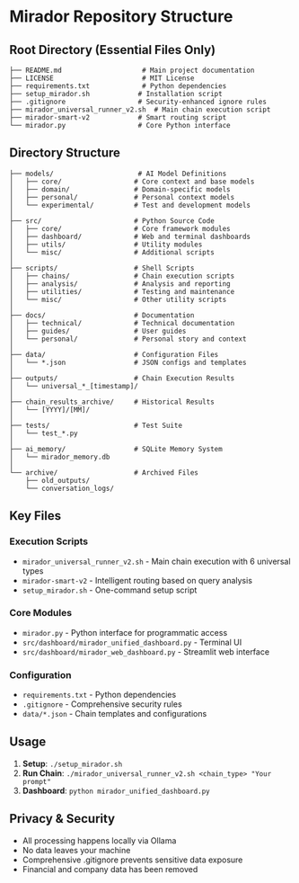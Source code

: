 # Mirador Repository Structure

## Root Directory (Essential Files Only)
```
├── README.md                    # Main project documentation
├── LICENSE                      # MIT License
├── requirements.txt             # Python dependencies
├── setup_mirador.sh            # Installation script
├── .gitignore                  # Security-enhanced ignore rules
├── mirador_universal_runner_v2.sh  # Main chain execution script
├── mirador-smart-v2            # Smart routing script
└── mirador.py                  # Core Python interface
```

## Directory Structure
```
├── models/                     # AI Model Definitions
│   ├── core/                  # Core context and base models
│   ├── domain/                # Domain-specific models
│   ├── personal/              # Personal context models
│   └── experimental/          # Test and development models
│
├── src/                       # Python Source Code
│   ├── core/                  # Core framework modules
│   ├── dashboard/             # Web and terminal dashboards
│   ├── utils/                 # Utility modules
│   └── misc/                  # Additional scripts
│
├── scripts/                   # Shell Scripts
│   ├── chains/                # Chain execution scripts
│   ├── analysis/              # Analysis and reporting
│   ├── utilities/             # Testing and maintenance
│   └── misc/                  # Other utility scripts
│
├── docs/                      # Documentation
│   ├── technical/             # Technical documentation
│   ├── guides/                # User guides
│   └── personal/              # Personal story and context
│
├── data/                      # Configuration Files
│   └── *.json                 # JSON configs and templates
│
├── outputs/                   # Chain Execution Results
│   └── universal_*_[timestamp]/
│
├── chain_results_archive/     # Historical Results
│   └── [YYYY]/[MM]/
│
├── tests/                     # Test Suite
│   └── test_*.py
│
├── ai_memory/                 # SQLite Memory System
│   └── mirador_memory.db
│
└── archive/                   # Archived Files
    ├── old_outputs/
    └── conversation_logs/
```

## Key Files

### Execution Scripts
- `mirador_universal_runner_v2.sh` - Main chain execution with 6 universal types
- `mirador-smart-v2` - Intelligent routing based on query analysis
- `setup_mirador.sh` - One-command setup script

### Core Modules
- `mirador.py` - Python interface for programmatic access
- `src/dashboard/mirador_unified_dashboard.py` - Terminal UI
- `src/dashboard/mirador_web_dashboard.py` - Streamlit web interface

### Configuration
- `requirements.txt` - Python dependencies
- `.gitignore` - Comprehensive security rules
- `data/*.json` - Chain templates and configurations

## Usage

1. **Setup**: `./setup_mirador.sh`
2. **Run Chain**: `./mirador_universal_runner_v2.sh <chain_type> "Your prompt"`
3. **Dashboard**: `python mirador_unified_dashboard.py`

## Privacy & Security

- All processing happens locally via Ollama
- No data leaves your machine
- Comprehensive .gitignore prevents sensitive data exposure
- Financial and company data has been removed